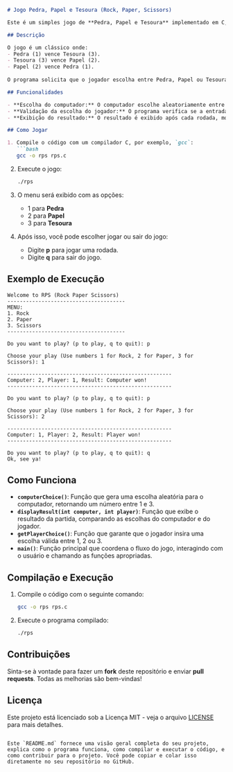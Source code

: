 ```markdown
# Jogo Pedra, Papel e Tesoura (Rock, Paper, Scissors)

Este é um simples jogo de **Pedra, Papel e Tesoura** implementado em C, onde o jogador joga contra o computador.

## Descrição

O jogo é um clássico onde:
- Pedra (1) vence Tesoura (3).
- Tesoura (3) vence Papel (2).
- Papel (2) vence Pedra (1).
  
O programa solicita que o jogador escolha entre Pedra, Papel ou Tesoura usando números (1, 2 ou 3), e em seguida, o computador faz sua escolha aleatória. O resultado do jogo é então mostrado na tela, indicando quem venceu, ou se houve um empate.

## Funcionalidades

- **Escolha do computador:** O computador escolhe aleatoriamente entre Pedra, Papel ou Tesoura.
- **Validação da escolha do jogador:** O programa verifica se a entrada do jogador é válida (deve ser um número entre 1 e 3).
- **Exibição do resultado:** O resultado é exibido após cada rodada, mostrando o que o computador e o jogador escolheram, e quem venceu.

## Como Jogar

1. Compile o código com um compilador C, por exemplo, `gcc`:
   ```bash
   gcc -o rps rps.c
   ```

2. Execute o jogo:
   ```bash
   ./rps
   ```

3. O menu será exibido com as opções:
   - 1 para **Pedra**
   - 2 para **Papel**
   - 3 para **Tesoura**

4. Após isso, você pode escolher jogar ou sair do jogo:
   - Digite **p** para jogar uma rodada.
   - Digite **q** para sair do jogo.

## Exemplo de Execução

```
Welcome to RPS (Rock Paper Scissors)
--------------------------------------
MENU:
1. Rock
2. Paper
3. Scissors
--------------------------------------

Do you want to play? (p to play, q to quit): p

Choose your play (Use numbers 1 for Rock, 2 for Paper, 3 for Scissors): 1

-----------------------------------------------------
Computer: 2, Player: 1, Result: Computer won!
-----------------------------------------------------

Do you want to play? (p to play, q to quit): p

Choose your play (Use numbers 1 for Rock, 2 for Paper, 3 for Scissors): 2

-----------------------------------------------------
Computer: 1, Player: 2, Result: Player won!
-----------------------------------------------------

Do you want to play? (p to play, q to quit): q
Ok, see ya!
```

## Como Funciona

- **`computerChoice()`**: Função que gera uma escolha aleatória para o computador, retornando um número entre 1 e 3.
- **`displayResult(int computer, int player)`**: Função que exibe o resultado da partida, comparando as escolhas do computador e do jogador.
- **`getPlayerChoice()`**: Função que garante que o jogador insira uma escolha válida entre 1, 2 ou 3.
- **`main()`**: Função principal que coordena o fluxo do jogo, interagindo com o usuário e chamando as funções apropriadas.

## Compilação e Execução

1. Compile o código com o seguinte comando:

   ```bash
   gcc -o rps rps.c
   ```

2. Execute o programa compilado:

   ```bash
   ./rps
   ```

## Contribuições

Sinta-se à vontade para fazer um **fork** deste repositório e enviar **pull requests**. Todas as melhorias são bem-vindas!

## Licença

Este projeto está licenciado sob a Licença MIT - veja o arquivo [LICENSE](LICENSE) para mais detalhes.

```

Este `README.md` fornece uma visão geral completa do seu projeto, explica como o programa funciona, como compilar e executar o código, e como contribuir para o projeto. Você pode copiar e colar isso diretamente no seu repositório no GitHub.